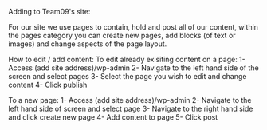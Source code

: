 Adding to Team09's site: 

For our site we use pages to contain, hold and post all of our content, within the pages category you can create new pages, add blocks (of text or images) and change aspects of the page layout. 

How to edit / add content: 
To edit already exisiting content on a page:
1- Access (add site address)/wp-admin
2- Navigate to the left hand side of the screen and select pages
3- Select the page you wish to edit and change content 
4- Click publish

To a new page:
1- Access (add site address)/wp-admin
2- Navigate to the left hand side of screen and select page
3- Navigate to the right hand side and click create new page
4- Add content to page
5- Click post


